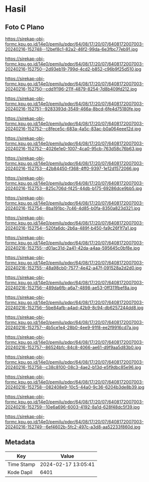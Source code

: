 # Hasil

## Foto C Plano

https://sirekap-obj-formc.kpu.go.id/14e0/pemilu/pdpr/64/08/17/20/07/6408172007003-20240216-152748--12bef8c1-82a2-46f2-99da-6e3fbc77eb91.jpg

https://sirekap-obj-formc.kpu.go.id/14e0/pemilu/pdpr/64/08/17/20/07/6408172007003-20240216-152750--2d93eb19-799d-4cd2-b852-c96b9f25d510.jpg

https://sirekap-obj-formc.kpu.go.id/14e0/pemilu/pdpr/64/08/17/20/07/6408172007003-20240216-152750--cdd1f196-211f-4879-8254-7d8b409fd212.jpg

https://sirekap-obj-formc.kpu.go.id/14e0/pemilu/pdpr/64/08/17/20/07/6408172007003-20240216-152751--9283393d-3549-466a-8bcd-6fe4d75180fe.jpg

https://sirekap-obj-formc.kpu.go.id/14e0/pemilu/pdpr/64/08/17/20/07/6408172007003-20240216-152752--c8fece5c-683a-4a5c-83ac-b0a064eee12d.jpg

https://sirekap-obj-formc.kpu.go.id/14e0/pemilu/pdpr/64/08/17/20/07/6408172007003-20240216-152752--4026e1e0-1007-4ca0-95cb-763d58c76b63.jpg

https://sirekap-obj-formc.kpu.go.id/14e0/pemilu/pdpr/64/08/17/20/07/6408172007003-20240216-152753--42b84450-f368-4ff0-9397-1e12d1572066.jpg

https://sirekap-obj-formc.kpu.go.id/14e0/pemilu/pdpr/64/08/17/20/07/6408172007003-20240216-152753--825c706d-f425-44db-b175-69286dce9bb5.jpg

https://sirekap-obj-formc.kpu.go.id/14e0/pemilu/pdpr/64/08/17/20/07/6408172007003-20240216-152754--8ba191bc-7c46-4d85-b0fa-8350a823d321.jpg

https://sirekap-obj-formc.kpu.go.id/14e0/pemilu/pdpr/64/08/17/20/07/6408172007003-20240216-152754--520fa6dc-2b6a-489f-b450-fa9c26f1f7a1.jpg

https://sirekap-obj-formc.kpu.go.id/14e0/pemilu/pdpr/64/08/17/20/07/6408172007003-20240216-152755--d01ac31d-2a41-42da-a4aa-595645c0bf8e.jpg

https://sirekap-obj-formc.kpu.go.id/14e0/pemilu/pdpr/64/08/17/20/07/6408172007003-20240216-152755--48a98cb0-7577-4e42-a47f-091528a2d2d0.jpg

https://sirekap-obj-formc.kpu.go.id/14e0/pemilu/pdpr/64/08/17/20/07/6408172007003-20240216-152756--489da6fb-a6a7-4898-ae53-0ff311fbef8a.jpg

https://sirekap-obj-formc.kpu.go.id/14e0/pemilu/pdpr/64/08/17/20/07/6408172007003-20240216-152756--5be84afb-a4ad-42b9-8c94-db6257244dd8.jpg

https://sirekap-obj-formc.kpu.go.id/14e0/pemilu/pdpr/64/08/17/20/07/6408172007003-20240216-152757--4b5ce1e4-28b0-4ee9-91f8-ee2f9916cd7a.jpg

https://sirekap-obj-formc.kpu.go.id/14e0/pemilu/pdpr/64/08/17/20/07/6408172007003-20240216-152757--86524bfc-84c8-4066-ae61-d9f9aa5d83b0.jpg

https://sirekap-obj-formc.kpu.go.id/14e0/pemilu/pdpr/64/08/17/20/07/6408172007003-20240216-152758--c38c8100-08c3-4ae2-b13d-e5f9dbc85e96.jpg

https://sirekap-obj-formc.kpu.go.id/14e0/pemilu/pdpr/64/08/17/20/07/6408172007003-20240216-152758--082408e9-10c5-44a0-9c36-6204b3de8b39.jpg

https://sirekap-obj-formc.kpu.go.id/14e0/pemilu/pdpr/64/08/17/20/07/6408172007003-20240216-152759--10e6a696-6003-4192-8a1d-628f48dc5f39.jpg

https://sirekap-obj-formc.kpu.go.id/14e0/pemilu/pdpr/64/08/17/20/07/6408172007003-20240216-152749--6ef4602b-5fc2-497c-a3d8-aa52233f860d.jpg


## Metadata

| Key        | Value               |
| ---------- | ------------------- |
| Time Stamp | 2024-02-17 13:05:41 |
| Kode Dapil | 6401                |



